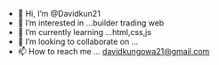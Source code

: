 - 👋 Hi, I’m @Davidkun21
- 👀 I’m interested in ...builder trading web
- 🌱 I’m currently learning ...html,css,js
- 💞️ I’m looking to collaborate on ...
- 📫 How to reach me ... davidkungowa21@gmail.com

<!---
Davidkun21/Davidkun21 is a ✨ special ✨ repository because its `README.md` (this file) appears on your GitHub profile.
You can click the Preview link to take a look at your changes.
--->
